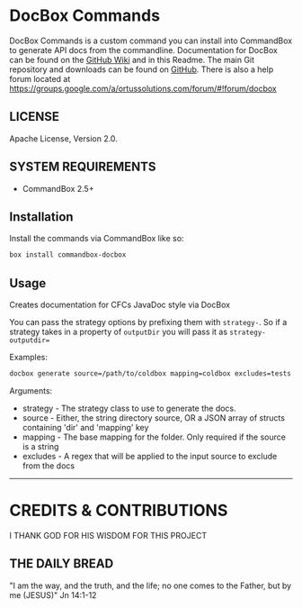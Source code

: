 # DocBox Commands

DocBox Commands is a custom command you can install into CommandBox to generate API docs from the commandline.  Documentation for DocBox can be found on the [GitHub Wiki][1] and in this Readme. The main Git repository and downloads can be found on [GitHub][2].  There is also a help forum located at https://groups.google.com/a/ortussolutions.com/forum/#!forum/docbox

## LICENSE
Apache License, Version 2.0.

## SYSTEM REQUIREMENTS
- CommandBox 2.5+

## Installation
Install the commands via CommandBox like so:
```bash
box install commandbox-docbox
```

## Usage

Creates documentation for CFCs JavaDoc style via DocBox

You can pass the strategy options by prefixing them with `strategy-`. So if a strategy takes in a property of `outputDir` you will pass it as `strategy-outputdir=`

Examples:
```bash
docbox generate source=/path/to/coldbox mapping=coldbox excludes=tests strategy-outputDir=/output/path strategy-projectTitle="My Docs"
```

Arguments:
* strategy - The strategy class to use to generate the docs.
* source - Either, the string directory source, OR a JSON array of structs containing 'dir' and 'mapping' key
* mapping - The base mapping for the folder. Only required if the source is a string
* excludes - A regex that will be applied to the input source to exclude from the docs

----


# CREDITS & CONTRIBUTIONS

I THANK GOD FOR HIS WISDOM FOR THIS PROJECT

## THE DAILY BREAD

"I am the way, and the truth, and the life; no one comes to the Father, but by me (JESUS)" Jn 14:1-12

[1]: https://github.com/Ortus-Solutions/DocBox/wiki
[2]: https://github.com/Ortus-Solutions/DocBox

